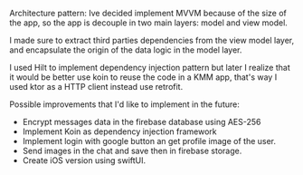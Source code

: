 Architecture pattern: Ive decided implement MVVM because of the size of the app, so the app is 
decouple in two main layers: model and view model.

I made sure to extract third parties dependencies from the view model layer, and encapsulate the origin 
of the data logic in the model layer.

I used Hilt to implement dependency injection pattern but later I realize that it would be better use 
koin to reuse the code in a KMM app, that's way I used ktor as a HTTP client instead use retrofit.

Possible improvements that I'd like to implement in the future: 
 * Encrypt messages data in the firebase database using AES-256
 * Implement Koin as dependency injection framework
 * Implement login with google button an get profile image of the user.
 * Send images in the chat and save then in firebase storage.
 * Create iOS version using swiftUI.
